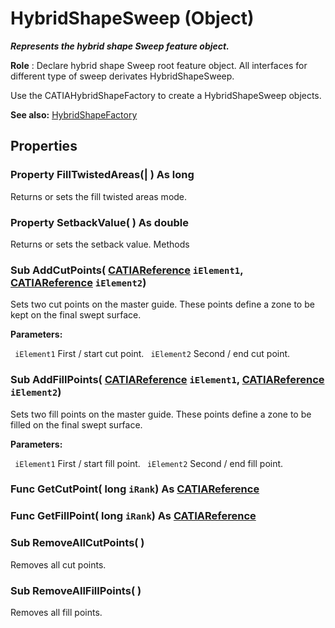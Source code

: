 # HybridShapeSweep (Object)

**_Represents the hybrid shape Sweep feature object._**

**Role** : Declare hybrid shape Sweep root feature object. All interfaces for different type of sweep derivates HybridShapeSweep.

Use the CATIAHybridShapeFactory to create a HybridShapeSweep objects.

**See also:**      [HybridShapeFactory](../GSMInterfaces/interface_HybridShapeFactory_68680.md)

## Properties

### Property **FillTwistedAreas**(| ) As long

   Returns or sets the fill twisted areas mode.  
### Property **SetbackValue**( ) As double

   Returns or sets the setback value.  Methods

### Sub **AddCutPoints**( [CATIAReference](../InfInterfaces/interface_Reference_17481.md)  `iElement1`,  [CATIAReference](../InfInterfaces/interface_Reference_17481.md)  `iElement2`)

   Sets two cut points on the master guide. These points define a zone to be kept on the final swept surface.

**Parameters:**

` iElement1`      First / start cut point.
` iElement2`      Second / end cut point.

### Sub **AddFillPoints**( [CATIAReference](../InfInterfaces/interface_Reference_17481.md)  `iElement1`,  [CATIAReference](../InfInterfaces/interface_Reference_17481.md)  `iElement2`)

   Sets two fill points on the master guide. These points define a zone to be filled on the final swept surface.

**Parameters:**

` iElement1`      First / start fill point.
` iElement2`      Second / end fill point.

### Func **GetCutPoint**( long  `iRank`) As [CATIAReference](../InfInterfaces/interface_Reference_17481.md)

### Func **GetFillPoint**( long  `iRank`) As [CATIAReference](../InfInterfaces/interface_Reference_17481.md)

### Sub **RemoveAllCutPoints**( )

   Removes all cut points.  
### Sub **RemoveAllFillPoints**( )

   Removes all fill points.